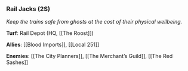 ---
---

### Rail Jacks (2S)
*Keep the trains safe from ghosts at the cost of their physical wellbeing.* 

**Turf**: Rail Depot (HQ, [[The Roost]])

**Allies**: [[Blood Imports]], [[Local 251]]

**Enemies**: [[The City Planners]], [[The Merchant’s Guild]], [[The Red Sashes]]